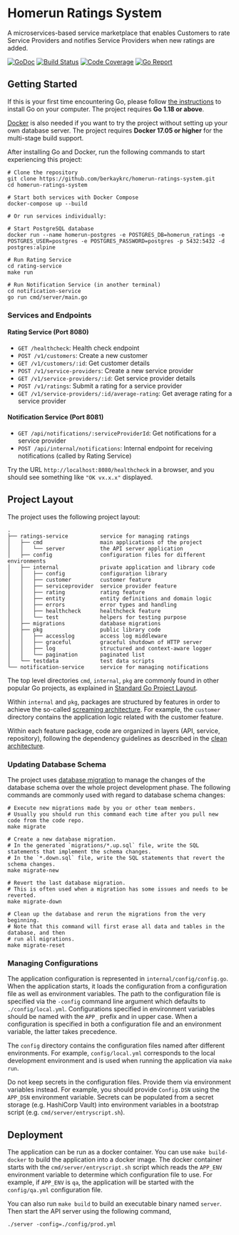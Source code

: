 # Homerun Ratings System

A microservices-based service marketplace that enables Customers to rate Service Providers and notifies Service Providers when new ratings are added.

[![GoDoc](https://godoc.org/github.com/berkaykrc/homerun-ratings-system?status.png)](http://godoc.org/github.com/berkaykrc/homerun-ratings-system)
[![Build Status](https://github.com/berkaykrc/homerun-ratings-system/workflows/build/badge.svg)](https://github.com/berkaykrc/homerun-ratings-system/actions?query=workflow%3Abuild)
[![Code Coverage](https://codecov.io/gh/qiangxue/go-rest-api/branch/master/graph/badge.svg)](https://codecov.io/gh/qiangxue/go-rest-api)
[![Go Report](https://goreportcard.com/badge/github.com/berkaykrc/homerun-ratings-system)](https://goreportcard.com/report/github.com/berkaykrc/homerun-ratings-system)

## Getting Started

If this is your first time encountering Go, please follow [the instructions](https://golang.org/doc/install) to
install Go on your computer. The project requires **Go 1.18 or above**.

[Docker](https://www.docker.com/get-started) is also needed if you want to try the project without setting up your
own database server. The project requires **Docker 17.05 or higher** for the multi-stage build support.

After installing Go and Docker, run the following commands to start experiencing this project:

```shell
# Clone the repository
git clone https://github.com/berkaykrc/homerun-ratings-system.git
cd homerun-ratings-system

# Start both services with Docker Compose
docker-compose up --build

# Or run services individually:

# Start PostgreSQL database
docker run --name homerun-postgres -e POSTGRES_DB=homerun_ratings -e POSTGRES_USER=postgres -e POSTGRES_PASSWORD=postgres -p 5432:5432 -d postgres:alpine

# Run Rating Service
cd rating-service
make run

# Run Notification Service (in another terminal)
cd notification-service
go run cmd/server/main.go
```

### Services and Endpoints

#### Rating Service (Port 8080)
* `GET /healthcheck`: Health check endpoint
* `POST /v1/customers`: Create a new customer
* `GET /v1/customers/:id`: Get customer details
* `POST /v1/service-providers`: Create a new service provider
* `GET /v1/service-providers/:id`: Get service provider details
* `POST /v1/ratings`: Submit a rating for a service provider
* `GET /v1/service-providers/:id/average-rating`: Get average rating for a service provider

#### Notification Service (Port 8081)
* `GET /api/notifications/:serviceProviderId`: Get notifications for a service provider
* `POST /api/internal/notifications`: Internal endpoint for receiving notifications (called by Rating Service)


Try the URL `http://localhost:8080/healthcheck` in a browser, and you should see something like `"OK vx.x.x"` displayed.


## Project Layout

The project uses the following project layout:
 
```
.
├── ratings-service          service for managing ratings
│   ├── cmd                  main applications of the project
│   │   └── server           the API server application
│   ├── config               configuration files for different environments
│   ├── internal             private application and library code
│   │   ├── config           configuration library
│   │   ├── customer         customer feature
│   │   ├── serviceprovider  service provider feature
│   │   ├── rating           rating feature
│   │   ├── entity           entity definitions and domain logic
│   │   ├── errors           error types and handling
│   │   ├── healthcheck      healthcheck feature
│   │   └── test             helpers for testing purpose
│   ├── migrations           database migrations
│   ├── pkg                  public library code
│   │   ├── accesslog        access log middleware
│   │   ├── graceful         graceful shutdown of HTTP server
│   │   ├── log              structured and context-aware logger
│   │   └── pagination       paginated list
│   └── testdata             test data scripts
└── notification-service     service for managing notifications
```

The top level directories `cmd`, `internal`, `pkg` are commonly found in other popular Go projects, as explained in
[Standard Go Project Layout](https://github.com/golang-standards/project-layout).

Within `internal` and `pkg`, packages are structured by features in order to achieve the so-called
[screaming architecture](https://blog.cleancoder.com/uncle-bob/2011/09/30/Screaming-Architecture.html). For example, 
the `customer` directory contains the application logic related with the customer feature. 

Within each feature package, code are organized in layers (API, service, repository), following the dependency guidelines
as described in the [clean architecture](https://blog.cleancoder.com/uncle-bob/2012/08/13/the-clean-architecture.html).


### Updating Database Schema

The project uses [database migration](https://en.wikipedia.org/wiki/Schema_migration) to manage the changes of the 
database schema over the whole project development phase. The following commands are commonly used with regard to database
schema changes:

```shell
# Execute new migrations made by you or other team members.
# Usually you should run this command each time after you pull new code from the code repo. 
make migrate

# Create a new database migration.
# In the generated `migrations/*.up.sql` file, write the SQL statements that implement the schema changes.
# In the `*.down.sql` file, write the SQL statements that revert the schema changes.
make migrate-new

# Revert the last database migration.
# This is often used when a migration has some issues and needs to be reverted.
make migrate-down

# Clean up the database and rerun the migrations from the very beginning.
# Note that this command will first erase all data and tables in the database, and then
# run all migrations. 
make migrate-reset
```

### Managing Configurations

The application configuration is represented in `internal/config/config.go`. When the application starts,
it loads the configuration from a configuration file as well as environment variables. The path to the configuration 
file is specified via the `-config` command line argument which defaults to `./config/local.yml`. Configurations
specified in environment variables should be named with the `APP_` prefix and in upper case. When a configuration
is specified in both a configuration file and an environment variable, the latter takes precedence. 

The `config` directory contains the configuration files named after different environments. For example,
`config/local.yml` corresponds to the local development environment and is used when running the application 
via `make run`.

Do not keep secrets in the configuration files. Provide them via environment variables instead. For example,
you should provide `Config.DSN` using the `APP_DSN` environment variable. Secrets can be populated from a secret
storage (e.g. HashiCorp Vault) into environment variables in a bootstrap script (e.g. `cmd/server/entryscript.sh`). 

## Deployment

The application can be run as a docker container. You can use `make build-docker` to build the application 
into a docker image. The docker container starts with the `cmd/server/entryscript.sh` script which reads 
the `APP_ENV` environment variable to determine which configuration file to use. For example,
if `APP_ENV` is `qa`, the application will be started with the `config/qa.yml` configuration file.

You can also run `make build` to build an executable binary named `server`. Then start the API server using the following
command,

```shell
./server -config=./config/prod.yml
```

